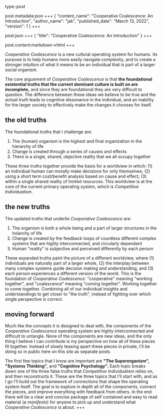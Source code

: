 type::post

post.metadata:json
+++
{
    "content_name": "Cooperative Coalescence: An Introduction",
    "author_name": "jak",
    "published_date": "March 13, 2022",
    "version": 1
}
+++

post:json
+++
{
    "title": "Cooperative Coalescence: An Introduction"
}
+++

post.content:markdown->html
+++

*Cooperative Coalescence* is a new cultural operating system for humans. Its purpose is to help humans more easily navigate complexity, and to create a stronger intuition of what it means to be an individual that is part of a larger social organism.

The core arguement of *Cooperative Coalescence* is that **the foundational existential truths that the current dominant culture is built on are incomplete,** and since they are foundational they are very difficult to question. The difference between these ideas we believe to be true and the *actual truth* leads to cognitive dissonance in the individual, and an inability for the larger society to effectively make the changes it chooses for itself.

## the old truths

The foundational truths that I challenge are:
1. The (human) organism is the highest and final organization in the hierarchy of life
2. Change is created through a series of causes and effects
3. There is a single, shared, objective reality that we all occupy together

These three truths together provide the basis for a worldview in which: (1) an individual human can morally make decisions for only themselves; (2) using a short term cost/benefit analysis based on cause and effect; (3) within a single shared reality of limited resources. This worldview is at the core of the current primary operating system, which is *Competitive Individualism*.

## the new truths

The updated truths that underlie *Cooperative Coalescence* are:
1. The organism is both a whole being and a part of larger structures in the holarchy of life
2. Change is created by the feedback loops of countless different complex systems that are highly interconnected, and circularly dependent
3. Human "reality" is subjective and perceived differently by each person

These expanded truths paint the picture of a different worldview, where (1) individuals are naturally part of a larger whole, (2) the interplay between many complex systems guide decision making and understanding, and (3) each person experiences a different version of the world. This is the foundation of *Cooperative Coalescence*: "cooperative" meaning "working together", and "coalescence" meaning "coming together". Working together to come together. Combining all of our individual insights and understandings to get closer to "the truth", instead of fighting over which single perspective is correct.

## moving forward

Much like the concepts it is designed to deal with, the components of the *Cooperative Coalescence* operating system are highly interconnected and difficult to untangle. None of the components are new ideas, and the only thing I believe I can contribute is my perspective on how all of these pieces fit together. Instead of slowly teasing apart these pieces in private, I'll be doing so in public here on this site as separate posts.

The first few topics that I know are important are **"The Superorganism",** **"Systems Thinking",** and **"Cognitive Psychology".** Each topic breaks down one of the three false truths that *Competitive Individualism* relies on, and then reconstructs it. These are the three topics that I'll start with, and as I go I'll build out the framework of connections that shape the operating system itself. The goal is to explore in depth all of the components, connect the pieces, and improve everything with feedback from others. In the end there will be a clear and concise package of self contained and easy to read material (a *manifesto*) for anyone to pick up and understand what *Cooperative Coalescence* is about.
+++